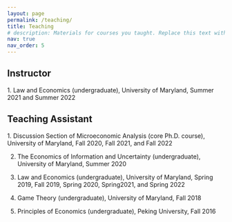 ```yaml
---
layout: page
permalink: /teaching/
title: Teaching
# description: Materials for courses you taught. Replace this text with your description.
nav: true
nav_order: 5
---
```


<h2> Instructor </h2>
1. Law and Economics (undergraduate), University of Maryland, Summer 2021 and Summer 2022

<h2> Teaching Assistant </h2>
1. 
Discussion Section of Microeconomic Analysis (core Ph.D. course), University of Maryland, Fall 2020, Fall 2021, and Fall 2022

2. The Economics of Information and Uncertainty (undergraduate), University of Maryland, Summer 2020

3. Law and Economics (undergraduate), University of Maryland, Spring 2019, Fall 2019, Spring 2020, Spring2021, and Spring 2022

4. Game Theory (undergraduate), University of Maryland, Fall 2018

5. Principles of Economics (undergraduate), Peking University, Fall 2016
